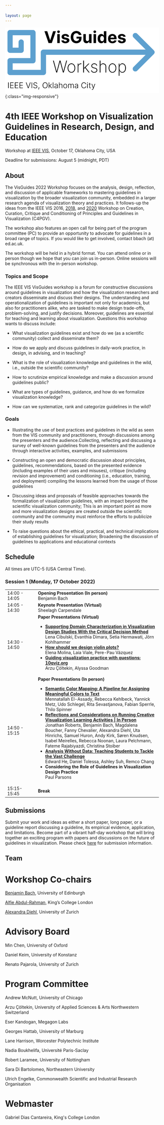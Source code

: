 ```yaml
---

layout: page
---
```


![VisGuides](/visguides-workshop-logo.png){:class="img-responsive"}

# 4th IEEE Workshop on Visualization Guidelines in Research, Design, and Education

Workshop at [IEEE VIS](http://ieeevis.org/year/2022/welcome), October 17, Oklahoma City, USA

Deadline for submissions: August 5 (midnight, PDT)

## About
The VisGuides 2022 Workshop focuses on the analysis, design, reflection, and discussion of applicable frameworks to mastering guidelines in visualization by the broader visualization community, embedded in a larger research agenda of visualization theory and practices. It follows-up the ideas from the IEEE VIS 2016, [2018](https://c4pgv.dbvis.de/), and [2020](https://nms.kcl.ac.uk/c4pgv/) Workshop on Creation, Curation, Critique and Conditioning of Principles and Guidelines in Visualization (C4PGV).

The workshop also features an open call for being part of the program committee (PC) to provide an opportunity to advocate for guidelines in a broad range of topics. If you would like to get involved, contact bbach (at) ed.ac.uk.

The workshop will be held in a hybrid format. You can attend online or in person though we hope that  you can join us in-person. Online sessions will be synchronous with the in-person workshop.

### Topics and Scope

The IEEE VIS VisGuides workshop is a forum for constructive discussions around guidelines in visualization and how the visualization researchers and creators disseminate and discuss their designs. The understanding and operationalization of guidelines is important not only for academics, but also for practitioners alike, who are tasked to make design trade-offs, problem-solving, and justify decisions. Moreover, guidelines are essential for teaching and learning about visualization. Questions this workshop wants to discuss include:

- What visualization guidelines exist and how do we (as a scientific community) collect and disseminate them?

- How do we apply and discuss guidelines in daily-work practice, in design, in advising, and in teaching?

- What is the role of visualization knowledge and guidelines in the wild, i.e., outside the scientific community?

- How to scrutinize empirical knowledge and make a discussion around guidelines public?

- What are types of guidelines, guidance, and how do we formalize visualization knowledge?

- How can we systematize, rank and categorize guidelines in the wild?

### Goals

- Illustrating the use of best practices and guidelines in the wild as seen from the VIS community and practitioners, through discussions among the presenters and the audience.Collecting, reflecting and discussing a survey of well-known guidelines from the presenters and the audience through interactive activities, examples, and submissions

- Constructing an open and democratic discussion about principles, guidelines, recommendations, based on the presented evidence (including examples of their uses and misuses), critique (including revision and improvement) and conditioning (i.e., education, training, and deployment) compiling the lessons learned from the usage of those guidelines

- Discussing ideas and proposals of feasible approaches towards the formalization of visualization guidelines, with an impact beyond the scientific visualization community; This is an important point as more and more visualization designs are created outside the scientific community and the community must reinforce the efforts to publicize their study results

- To raise questions about the ethical, practical, and technical implications of establishing guidelines for visualization; Broadening the discussion of guidelines to applications and educational contexts

## Schedule

All times are UTC-5 (USA Central Time).

### Session 1 (Monday, 17 October 2022)

<table>
    <colgroup>
        <col style="width:20%">
        <col style="width:80%">
    </colgroup>
    <tbody>
        <tr>
            <td>14:00 - 14:05</td>
            <td>
                <strong>Opening Presentation (In person)</strong><br>
                Benjamin Bach
            </td>
        </tr>
        <tr>
            <td>14:05 - 14:30</td>
            <td>
                <strong>Keynote Presentation (Virtual)</strong><br>
                Sheelagh Carpendale
            </td>
        </tr>
        <tr>
            <td>14:30 - 14:50</td>
            <td>
                <strong>Paper Presentations (Virtual)</strong><br>
                <ul>
                    <li>
                        <strong><a href="https://hal.archives-ouvertes.fr/hal-03775272v1">Supporting Domain Characterization in Visualization Design Studies With the Critical Decision Method</a></strong><br>
                        Lena Cibulski, Evanthia Dimara, Setia Hermawati, Jörn Kohlhammer
                    </li>
                    <li>
                        <strong><a href="https://drive.google.com/file/d/1ycHosdfFdvDDEgHz4kScMHQxrDgDbZ1_/view">How should we design violin plots?</a></strong><br>
                        Elena Molina, Laia Viale, Pere-Pau Vázquez
                    </li>
                    <li>
                        <strong><a href="http://coltekin.net/arzu/publications/coltekin_goodman_shortpaper_IEEE_visguides.pdf">Guiding visualization practice with questions: 10qviz.org</a></strong><br>
                        Arzu Çöltekin, Alyssa Goodman
                    </li>
                </ul>
            </td>
        </tr>
        <tr>
            <td>14:50 - 15:15</td>
            <td>
                <strong>Paper Presentations (In person)</strong><br>
                <ul>
                    <li>
                        <strong><a href="https://drive.google.com/file/d/1hp-DS3VwSaHT5aMlbVeWoTgnJX9EjJPk/view">Semantic Color Mapping: A Pipeline for Assigning Meaningful Colors to Text</a></strong><br>
                        Mennatallah El-Assady, Rebecca Kehlbeck, Yannick Metz, Udo Schlegel, Rita Sevastjanova, Fabian Sperrle, Thilo Spinner
                    </li>
                    <li>
                        <strong><a href="https://arxiv.org/abs/2209.09807">Reflections and Considerations on Running Creative Visualization Learning Activities | In Person</a></strong><br>
                        Jonathan Roberts, Benjamin Bach, Magdalena Boucher, Fanny Chevalier, Alexandra Diehl, Uta Hinrichs, Samuel Huron, Andy Kirk, Søren Knudsen, Isabel Meirelles, Rebecca Noonan, Laura Pelchmann, Fateme Rajabiyazdi, Christina Stoiber
                    </li>
                    <li>
                        <strong><a href="https://drive.google.com/file/d/1BkgkRRuRd6eSm4-gsX9QFznZZaaF__Y0/view">Analysis Without Data: Teaching Students to Tackle the Vast Challenge</a></strong><br>
                        Edward He, Daniel Tolessa, Ashley Suh, Remco Chang
                    </li>
                    <li>
                        <strong>Considering the Role of Guidelines in Visualization Design Practice</strong><br>
                        Paul Parsons
                    </li>
                </ul>
            </td>
        </tr>
        <tr>
            <td>15:15-15:45</td>
            <td><strong>Break</strong></td>
        </tr>
    </tbody>
</table>


## Submissions

Submit your work and ideas as either a short paper, long paper, or a guideline report discussing a guideline, its empirical evidence, application, and limitations. Become part of a vibrant half-day workshop that will bring together an exciting program with papers and discussions on the future of guidelines in visualization. Please check [here](/submissions) for submission information.

## Team 

# Workshop Co-chairs 

[Benjamin Bach](https://vishub.net/bach.html), University of Edinburgh

[Alfie Abdul-Rahman](https://alfieabdulrahman.github.io/), King’s College London

[Alexandra Diehl](https://www.ifi.uzh.ch/en/vmml/people/current-staff/diehl.html), University of Zurich

# Advisory Board

Min Chen, University of Oxford

Daniel Keim, University of Konstanz

Renato Pajarola, University of Zurich

# Program Committee

Andrew McNutt, University of Chicago

Arzu Çöltekin, University of Applied Sciences & Arts Northwestern Switzerland

Eser Kandogan, Megagon Labs

Georges Hattab, University of Marburg

Lane Harrison, Worcester Polytechnic Institute

Nadia Boukhelifa, Université Paris-Saclay

Robert Laramee, University of Nottingham

Sara Di Bartolomeo, Northeastern University

Ulrich Engelke, Commonwealth Scientific and Industrial Research Organisation

# Webmaster 

Gabriel Dias Cantareira, King's College London


